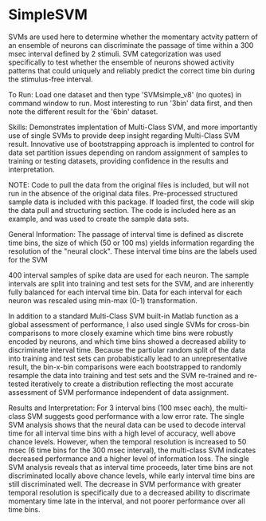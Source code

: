 # SimpleSVM
 SVMs are used here to determine whether the momentary actvity pattern of an ensemble of neurons can discriminate the passage of time within a 300 msec interval defined by 2 stimuli. SVM categorization was used specifically to test whether the ensemble of neurons showed activity patterns that could uniquely and reliably predict the correct time bin during the stimulus-free interval. 
 
 To Run:
 Load one dataset and then type 'SVMsimple_v8' (no quotes) in command window to run.
 Most interesting to run '3bin' data first, and then note the different result for the '6bin' dataset.
 
 Skills: 
 Demonstrates implentation of Multi-Class SVM, and more importantly use of single SVMs to provide deep insight regarding Multi-Class SVM result. Innovative use of bootstrapping approach is implented to control for data set partition issues depending on random assignment of samples to training or testing datasets, providing confidence in the results and interpretation.
 
 NOTE: Code to pull the data from the original files is included, but will not run in the absence of the original data files. Pre-processed structured sample data is included with this package. If loaded first, the code will skip the data pull and structuring section. The code is included here as an example, and was used to create the sample data sets.
 
 General Information:
 The passage of interval time is defined as discrete time bins, the size of which (50 or 100 ms) yields information regarding the resolution of the "neural clock". These interval time bins are the labels used for the SVM
 
 400 interval samples of spike data are used for each neuron. The sample intervals are split into training and test sets for the SVM, and are inherently fully balanced for each interval time bin. Data for each interval for each neuron was rescaled using min-max (0-1) transformation.
 
 In addition to a standard Multi-Class SVM built-in Matlab function as a global assessment of performance, I also used single SVMs for cross-bin comparisons to more closely examine which time bins were robustly encoded by neurons, and which time bins showed a decreased ability to discriminate interval time. Because the partiular random split of the data into training and test sets can probabistically lead to an unrepresentative result, the bin-x-bin comparisons were each bootstrapped to randomly resample the data into training and test sets and the SVM re-trained and re-tested iteratively to create a distribution reflecting the most accurate assessment of SVM performance independent of data assignment.
 
 Results and Interpretation:
 For 3 interval bins (100 msec each), the multi-class SVM suggests good performance with a low error rate. The single SVM analysis shows that the neural data can be used to decode interval time for all interval time bins with a high level of accuracy, well above chance levels. However, when the temporal resolution is increased to 50 msec (6 time bins for the 300 msec interval), the multi-class SVM indicates decreased performance and a higher level of information loss. The single SVM analysis reveals that as interval time proceeds, later time bins are not discriminated locally above chance levels, while early interval time bins are still discriminated well. The decrease in SVM performance with greater temporal resolution is specifically due to a decreased ability to discrimate momentary time late in the interval, and not poorer performance over all time bins.
 
 
 
 
